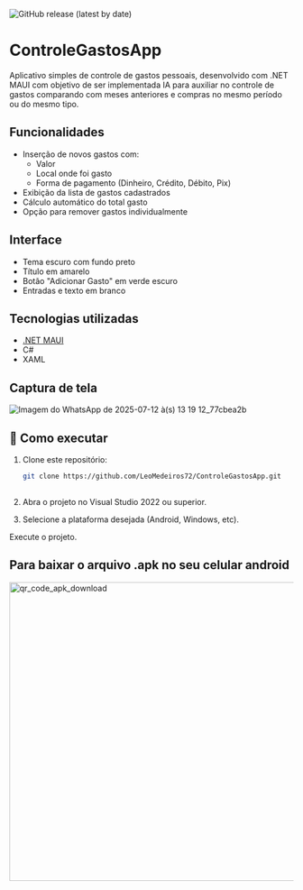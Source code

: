 ![GitHub release (latest by date)](https://img.shields.io/github/v/release/LeoMedeiros72/ControleGastosApp)

# ControleGastosApp

 Aplicativo simples de controle de gastos pessoais, desenvolvido com .NET MAUI com objetivo de ser implementada IA para auxiliar no controle de gastos comparando com meses anteriores e compras no mesmo período ou do mesmo tipo. 

## Funcionalidades

- Inserção de novos gastos com:
  - Valor
  - Local onde foi gasto
  - Forma de pagamento (Dinheiro, Crédito, Débito, Pix)
- Exibição da lista de gastos cadastrados
- Cálculo automático do total gasto
- Opção para remover gastos individualmente

## Interface

- Tema escuro com fundo preto
- Título em amarelo
- Botão "Adicionar Gasto" em verde escuro
- Entradas e texto em branco

## Tecnologias utilizadas

- [.NET MAUI](https://learn.microsoft.com/en-us/dotnet/maui/)
- C#
- XAML

## Captura de tela

![Imagem do WhatsApp de 2025-07-12 à(s) 13 19 12_77cbea2b](https://github.com/user-attachments/assets/0b63fe90-bf97-49c0-ab3d-4791f27c9a69)


## 🚀 Como executar

1. Clone este repositório:
   ```bash
   git clone https://github.com/LeoMedeiros72/ControleGastosApp.git
  

2. Abra o projeto no Visual Studio 2022 ou superior.

3. Selecione a plataforma desejada (Android, Windows, etc).

Execute o projeto.

## Para baixar o arquivo .apk no seu celular android 

<img width="530" height="530" alt="qr_code_apk_download" src="https://github.com/user-attachments/assets/9f12b026-d064-4655-84d0-fd64684f6efd" />

